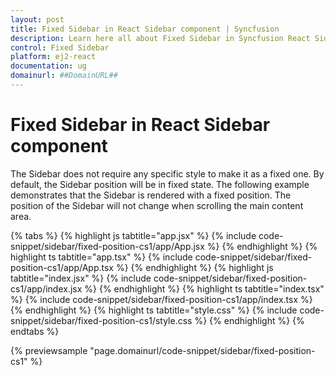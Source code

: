 ```yaml
---
layout: post
title: Fixed Sidebar in React Sidebar component | Syncfusion
description: Learn here all about Fixed Sidebar in Syncfusion React Sidebar component of Syncfusion Essential JS 2 and more.
control: Fixed Sidebar 
platform: ej2-react
documentation: ug
domainurl: ##DomainURL##
---
```


# Fixed Sidebar in React Sidebar component

The Sidebar does not require any specific style to make it as a fixed one. By default, the Sidebar position will be in fixed state. The following example demonstrates that the Sidebar is rendered with a fixed position. The position of the Sidebar will not change when scrolling the main content area.

{% tabs %}
{% highlight js tabtitle="app.jsx" %}
{% include code-snippet/sidebar/fixed-position-cs1/app/App.jsx %}
{% endhighlight %}
{% highlight ts tabtitle="app.tsx" %}
{% include code-snippet/sidebar/fixed-position-cs1/app/App.tsx %}
{% endhighlight %}
{% highlight js tabtitle="index.jsx" %}
{% include code-snippet/sidebar/fixed-position-cs1/app/index.jsx %}
{% endhighlight %}
{% highlight ts tabtitle="index.tsx" %}
{% include code-snippet/sidebar/fixed-position-cs1/app/index.tsx %}
{% endhighlight %}
{% highlight ts tabtitle="style.css" %}
{% include code-snippet/sidebar/fixed-position-cs1/style.css %}
{% endhighlight %}
{% endtabs %}

 {% previewsample "page.domainurl/code-snippet/sidebar/fixed-position-cs1" %}
